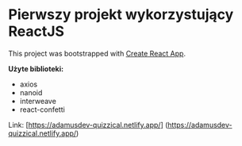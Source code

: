 # Pierwszy projekt wykorzystujący ReactJS

This project was bootstrapped with [Create React App](https://github.com/facebook/create-react-app).

**Użyte biblioteki:**
- axios
- nanoid
- interweave
- react-confetti

Link: [https://adamusdev-quizzical.netlify.app/] (https://adamusdev-quizzical.netlify.app/)